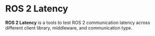 # ROS 2 Latency

**ROS 2 Latency** is a tools to test ROS 2 communication latency across different client library, middleware, and communication type.